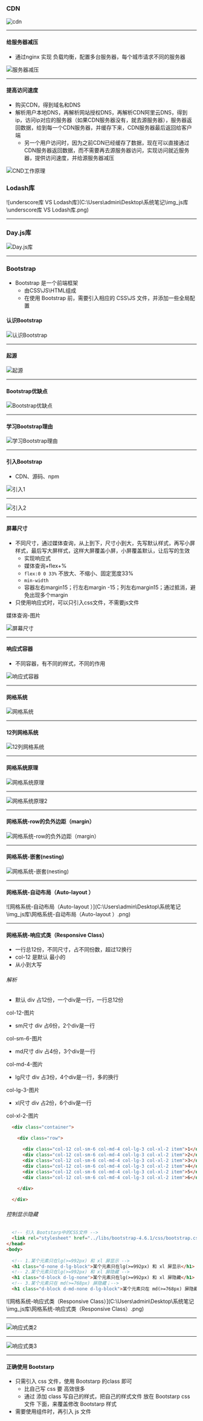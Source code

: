 ### CDN

![cdn](C:\Users\admin\Desktop\系统笔记\img_js库\cdn.png)

------

#### 给服务器减压

- 通过nginx 实现 负载均衡，配置多台服务器，每个城市请求不同的服务器

![服务器减压](C:\Users\admin\Desktop\系统笔记\img_js库\服务器减压.png)

------

#### 提高访问速度

- 购买CDN，得到域名和DNS
- 解析用户本地DNS，再解析网站授权DNS，再解析CDN阿里云DNS，得到ip，访问ip对应的服务器（如果CDN服务器没有，就去源服务器），服务器返回数据，给到每一个CDN服务器，并缓存下来，CDN服务器最后返回给客户端
  - 另一个用户访问时，因为之前CDN已经缓存了数据，现在可以直接通过CDN服务器返回数据，而不需要再去源服务器访问，实现访问就近服务器，提供访问速度，并给源服务器减压

![CND工作原理](C:\Users\admin\Desktop\系统笔记\img_js库\CND工作原理.png)

### Lodash库

![underscore库 VS Lodash库](C:\Users\admin\Desktop\系统笔记\img_js库\underscore库 VS Lodash库.png)

------

### Day.js库

![Day.js库](C:\Users\admin\Desktop\系统笔记\img_js库\Day.js库.png)

------

### Bootstrap

- Bootstrap 是一个前端框架
  - 由CSS\JS\HTML组成
  - 在使用 Bootstrap 前，需要引入相应的 CSS\JS 文件，并添加一些全局配置

#### 认识Bootstrap

![认识Bootstrap](C:\Users\admin\Desktop\系统笔记\img_js库\认识Bootstrap.png)

------

#### 起源

![起源](C:\Users\admin\Desktop\系统笔记\img_js库\起源.png)

------

#### Bootstrap优缺点

![Bootstrap优缺点](C:\Users\admin\Desktop\系统笔记\img_js库\Bootstrap优缺点.png)

------

#### 学习Bootstrap理由

![学习Bootstrap理由](C:\Users\admin\Desktop\系统笔记\img_js库\学习Bootstrap理由.png)

------

#### 引入Bootstrap

- CDN、源码、npm

![引入1](C:\Users\admin\Desktop\系统笔记\img_js库\引入1.png)

------

![引入2](C:\Users\admin\Desktop\系统笔记\img_js库\引入2.png)

------

#### 屏幕尺寸

- 不同尺寸，通过媒体查询，从上到下，尺寸小到大，先写默认样式，再写小屏样式，最后写大屏样式，这样大屏覆盖小屏，小屏覆盖默认，让后写的生效
  - 实现响应式
  - 媒体查询+flex+%
  - `flex:0 0 33%` 不放大、不缩小、固定宽度33%
  - `min-width`
  - 容器左右margin15；行左右margin -15；列左右margin15；通过抵消，避免出现多个margin
- 只使用响应式时，可以只引入css文件，不需要js文件

媒体查询-图片

![屏幕尺寸](C:\Users\admin\Desktop\系统笔记\img_js库\屏幕尺寸.png)

------

#### 响应式容器

- 不同容器，有不同的样式，不同的作用

![响应式容器](C:\Users\admin\Desktop\系统笔记\img_js库\响应式容器.png)

------

#### 网格系统

![网格系统](C:\Users\admin\Desktop\系统笔记\img_js库\网格系统.png)

------

#### 12列网格系统

![12列网格系统](C:\Users\admin\Desktop\系统笔记\img_js库\12列网格系统.png)

------

#### 网格系统原理

![网格系统原理](C:\Users\admin\Desktop\系统笔记\img_js库\网格系统原理.png)

------

![网格系统原理2](C:\Users\admin\Desktop\系统笔记\img_js库\网格系统原理2.png)

------

#### 网格系统-row的负外边距（margin）

![网格系统-row的负外边距（margin）](C:\Users\admin\Desktop\系统笔记\img_js库\网格系统-row的负外边距（margin）.png)

------

#### 网格系统-嵌套(nesting)

![网格系统-嵌套(nesting)](C:\Users\admin\Desktop\系统笔记\img_js库\网格系统-嵌套(nesting).png)

------

#### 网格系统-自动布局（Auto-layout ）

![网格系统-自动布局（Auto-layout ）](C:\Users\admin\Desktop\系统笔记\img_js库\网格系统-自动布局（Auto-layout ）.png)

------

#### 网格系统-响应式类（Responsive Class）

- 一行总12份，不同尺寸，占不同份数，超过12换行
- col-12 是默认 最小的
- 从小到大写

###### 解析

- 默认 div 占12份，一个div是一行，一行总12份

col-12-图片

- sm尺寸 div 占6份，2个div是一行

col-sm-6-图片

- md尺寸 div 占4份，3个div是一行

col-md-4-图片

- lg尺寸 div 占3份，4个div是一行，多的换行

col-lg-3-图片

- xl尺寸 div 占2份，6个div是一行

col-xl-2-图片

```html
  <div class="container">

    <div class="row">
      
      <div class="col-12 col-sm-6 col-md-4 col-lg-3 col-xl-2 item">1</div>
      <div class="col-12 col-sm-6 col-md-4 col-lg-3 col-xl-2 item">2</div>
      <div class="col-12 col-sm-6 col-md-4 col-lg-3 col-xl-2 item">3</div>
      <div class="col-12 col-sm-6 col-md-4 col-lg-3 col-xl-2 item">4</div>
      <div class="col-12 col-sm-6 col-md-4 col-lg-3 col-xl-2 item">5</div>
      <div class="col-12 col-sm-6 col-md-4 col-lg-3 col-xl-2 item">6</div>

    </div>
      
  </div>
```

###### 控制显示隐藏

```html
  <!-- 引入 Bootstarp中的CSS文件 -->
  <link rel="stylesheet" href="../libs/bootstrap-4.6.1/css/bootstrap.css">
</head>
<body>
  
  <!-- 1.某个元素只在lg(>=992px) 和 xl 屏显示 -->
  <h1 class="d-none d-lg-block">某个元素只在lg(>=992px) 和 xl 屏显示</h1>
  <!-- 2.某个元素只在lg(>=992px) 和 xl 屏隐藏 -->
  <h1 class="d-block d-lg-none">某个元素只在lg(>=992px) 和 xl 屏隐藏</h1>
  <!-- 3.某个元素只在 md(>=768px) 屏隐藏；-->
  <h1 class="d-block d-md-none d-lg-block">某个元素只在 md(>=768px) 屏隐藏；</h1>
```



![网格系统-响应式类（Responsive Class）](C:\Users\admin\Desktop\系统笔记\img_js库\网格系统-响应式类（Responsive Class）.png)

------

![响应式类2](C:\Users\admin\Desktop\系统笔记\img_js库\响应式类2.png)

------

![响应式类3](C:\Users\admin\Desktop\系统笔记\img_js库\响应式类3.png)

------

#### 正确使用 Bootstarp

- 只需引入 css 文件，使用 Bootstarp 的class 即可
  - 比自己写 css 要 高效很多
  - 通过 添加 class 写自己的样式，把自己的样式文件 放在 Bootstarp css 文件 下面，来覆盖修改 Bootstarp 样式
- 需要使用组件时，再引入 js 文件

